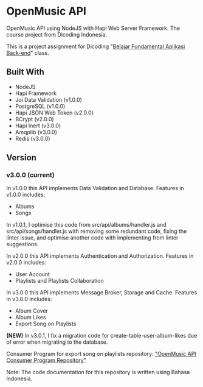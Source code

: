 # OpenMusic API

OpenMusic API using NodeJS with Hapi Web Server Framework. The course project from Dicoding Indonesia.

This is a project assignment for Dicoding "[Belajar Fundamental Aplikasi Back-end](https://www.dicoding.com/academies/271)" class.

## Built With

- NodeJS
- Hapi Framework
- Joi Data Validation (v1.0.0)
- PostgreSQL (v1.0.0)
- Hapi JSON Web Token (v2.0.0)
- BCrypt (v2.0.0)
- Hapi Inert (v3.0.0)
- Amqplib (v3.0.0)
- Redis (v3.0.0)

## Version

### v3.0.0 (current)

In v1.0.0 this API implements Data Validation and Database. Features in v1.0.0 includes:

- Albums
- Songs

In v1.0.1, I optimise this code from src/api/albums/handler.js and src/api/songs/handler.js with removing some redundant code, fixing the linter issue, and optimise another code with implementing from linter suggestions.

In v2.0.0 this API implements Authentication and Authorization. Features in v2.0.0 includes:

- User Account
- Playlists and Playlists Collaboration

In v3.0.0 this API implements Message Broker, Storage and Cache. Features in v3.0.0 includes:

- Album Cover
- Album Likes
- Export Song on Playlists

**(NEW)** In v3.0.1, I fix a migration code for create-table-user-album-likes due of error when migrating to the database.

Consumer Program for export song on playlists repository: ["OpenMusic API Consumer Program Repository"](https://github.com/leonardwalujan/dicoding-id-openmusic-api-queue-consumer)

Note: The code documentation for this repository is written using Bahasa Indonesia.

